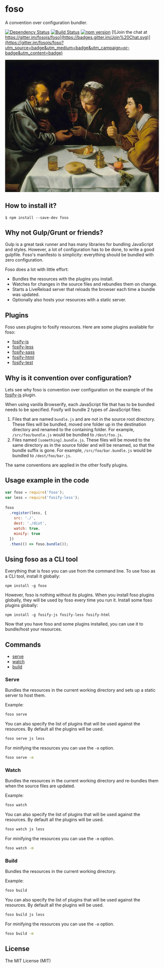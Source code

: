 # foso

A convention over configuration bundler.

[![Dependency Status](https://david-dm.org/fosojs/foso/status.svg?style=flat)](https://david-dm.org/fosojs/foso)
[![Build Status](https://travis-ci.org/fosojs/foso.svg?branch=master)](https://travis-ci.org/fosojs/foso)
[![npm version](https://badge.fury.io/js/foso.svg)](http://badge.fury.io/js/foso)
[![Join the chat at https://gitter.im/fosojs/foso](https://badges.gitter.im/Join%20Chat.svg)](https://gitter.im/fosojs/foso?utm_source=badge&utm_medium=badge&utm_campaign=pr-badge&utm_content=badge)

![](topimg.jpg)


## How to install it?

```
$ npm install --save-dev foso
```


## Why not Gulp/Grunt or friends?

Gulp is a great task runner and has many libraries for bundling JavaScript and styles. However, a lot of configuration has to be done, to write a good gulpfile. Foso's manifesto is simplicity: everything should be bundled with zero configuration.

Foso does a lot with little effort:

* Bundles the resources with the plugins you install.
* Watches for changes in the source files and rebundles them on change.
* Starts a LiveReload server that reloads the browser each time a bundle was updated.
* Optionally also hosts your resources with a static server.


## Plugins

Foso uses plugins to fosify resources. Here are some plugins available for foso:

* [fosify-js][]
* [fosify-less][]
* [fosify-sass][]
* [fosify-html][]
* [fosify-test][]


## Why is it convention over configuration?

Lets see why foso is convention over configuration on the example of the [fosify-js][] plugin.

When using vanilla Browserify, each JavaScript file that has to be bundled needs to be specified. Fosify will bundle 2 types of JavaScript files:

1. Files that are named `bundle.js` and are not in the source root directory. These files will be bundled, moved one folder up in the destination directory and renamed to the containing folder. For example, `/src/foo/bundle.js` would be bundled to `/dest/foo.js`.
2. Files named `[something].bundle.js`. These files will be moved to the same directory as in the source folder and will be renamed, so that the bundle suffix is gone. For example, `/src/foo/bar.bundle.js` would be bundled to `/dest/foo/bar.js`.

The same conventions are applied in the other fosify plugins.


## Usage example in the code

``` js
var foso = require('foso');
var less = require('fosify-less');

foso
  .register(less, {
    src: './',
    dest: './dist',
    watch: true,
    minify: true
  })
  .then(() => foso.bundle());
```

## Using foso as a CLI tool

Everything that is foso you can use from the command line. To use foso as a CLI tool, install it globally:

```
npm install -g foso
```

However, foso is nothing without its plugins. When you install foso plugins globally, they will be used by foso every time you run it. Install some foso plugins globally:

```
npm install -g fosify-js fosify-less fosify-html
```

Now that you have foso and some plugins installed, you can use it to bundle/host your resources.

## Commands

* [serve](#serve)
* [watch](#watch)
* [build](#build)

### Serve

Bundles the resources in the current working directory and sets up a static
server to host them.

Example:
```bash
foso serve
```

You can also specify the list of plugins that will be used against the resources.
By default all the plugins will be used.
```bash
foso serve js less
```

For minifying the resources you can use the `-m` option.
```bash
foso serve -m
```


### Watch

Bundles the resources in the current working directory and re-bundles them when
the source files are updated.

Example:
```bash
foso watch
```

You can also specify the list of plugins that will be used against the resources.
By default all the plugins will be used.
```bash
foso watch js less
```

For minifying the resources you can use the `-m` option.
```bash
foso watch -m
```


### Build

Bundles the resources in the current working directory.

Example:
```bash
foso build
```

You can also specify the list of plugins that will be used against the resources.
By default all the plugins will be used.
```bash
foso build js less
```

For minifying the resources you can use the `-m` option.
```bash
foso build -m
```


## License

The MIT License (MIT)


[fosify-js]: https://github.com/fosojs/fosify-js
[fosify-less]: https://github.com/fosojs/fosify-less
[fosify-sass]: https://github.com/fosojs/fosify-sass
[fosify-html]: https://github.com/fosojs/fosify-html
[fosify-test]: https://github.com/fosojs/fosify-test
